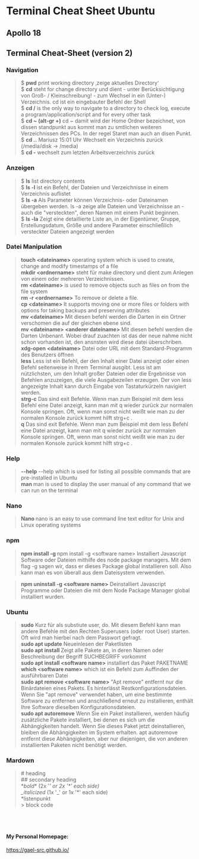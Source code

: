 # Terminal Cheat Sheet Ubuntu

## Apollo 18 
## Terminal Cheat-Sheet (version 2)

### Navigation

> $ **pwd** print working directory ‚zeige aktuelles Directory‘ </br>
> $ **cd** steht for change directory und dient - unter Berücksichtigung von Groß- / Kleinschreibung! - zum Wechsel in ein (Unter-) Verzeichnis. cd ist ein eingebauter Befehl der Shell </br>
> $ **cd /** is the only way to navigate to a directory to check log, execute a program/application/script and for every other task </br>
> $ **cd ~ (alt-gr +)** cd ~ damit wird der Home Ordner bezeichnet, von dissen standpunkt aus kommt man zu smtlichen weiteren Verzeichnissen des PCs. In der regel Staret man auch an disen Punkt. </br>
> $ **cd ..** Mariusz 15:01 Uhr
Wechselt ein Verzeichnis zurück (/media/disk -> /media) </br>
> $ **cd -** wechselt zum letzten Arbeitsverzeichnis zurück </br>

### Anzeigen

> $ **ls** list directory contents </br>
> $ **ls -l** ist ein Befehl, der Dateien und Verzeichnisse in einem Verzeichnis auflistet </br>
> $ **ls -a** Als Parameter können Verzeichnis- oder Dateinamen übergeben werden.  ls -a zeige alle Dateien und Verzeichnisse an - auch die "versteckten", deren Namen mit einem Punkt beginnen. </br>
> $ **ls -la** Zeigt eine detaillierte Liste an, in der Eigentümer, Gruppe, Erstellungsdatum, Größe und andere Parameter einschließlich versteckter Dateien angezeigt werden </br>

### Datei Manipulation

> **touch \<dateiname>** operating system which is used to create, change and modify timestamps of a file </br>
> **mkdir \<ordnername>** steht für make directory und dient zum Anlegen von einem oder mehreren Verzeichnissen. </br>
> **rm \<dateiname>**  is used to remove objects such as files on from the file system </br>
> **rm -r \<ordnername>** To remove or delete a file. </br>
> **cp \<dateiname> <ordnername>** It supports moving one or more files or folders with options for taking backups and preserving attributes </br>
> **mv \<dateiname> <verzeichnisname>** Mit diesen befehl werden die Darten in ein Ortner verschomen die auf der gleichen ebene sind. </br>
> **mv \<dateiname> \<anderer dateiname>** Mit diesen befehl werden die Darten Unbenant.
Wobei drauf zuachten ist das der neue nahme nicht schon vorhanden ist, den ansnsten wird diese datei überschriben. </br>
> **xdg-open \<dateiname>** Datei oder URL mit dem Standard-Programm des Benutzers öffnen </br>
> **less** Less ist ein Befehl, der den Inhalt einer Datei anzeigt oder einen Befehl seitenweise in Ihrem Terminal ausgibt. Less ist am nützlichsten, um den Inhalt großer Dateien oder die Ergebnisse von Befehlen anzuzeigen, die viele Ausgabezeilen erzeugen. Der von less angezeigte Inhalt kann durch Eingabe von Tastaturkürzeln navigiert werden. </br>
> **strg-c** Das sind exit Befehle. Wenn man zum Beispiel mit dem less Befehl eine Datei anzeigt, kann man mit q wieder zurück zur normalen Konsole springen. Oft, wenn man sonst nicht weißt wie man zu der normalen Konsole zurück kommt hilft strg+c . </br>
> **q** Das sind exit Befehle. Wenn man zum Beispiel mit dem less Befehl eine Datei anzeigt, kann man mit q wieder zurück zur normalen Konsole springen. Oft, wenn man sonst nicht weißt wie man zu der normalen Konsole zurück kommt hilft strg+c . </br>

### Help

> **<command> --help** --help which is used for listing all possible commands that are pre-installed in Ubuntu </br>
> **man <command>** man is used to display the user manual of any command that we can run on the terminal </br>

### Nano

> **Nano <dateiname>** nano is an easy to use command line text editor for Unix and Linux operating systems </br>

### npm

> **npm install -g <software name>** npm install -g \<software name>
Installiert Javascript Software oder Dateien mithilfe des node package managers. Mit dem flag -g sagen wir, dass er dieses Package global installieren soll. Also kann man es von überall aus dem Dateisystem verwenden. </br>

> **npm uninstall -g \<software name>** Deinstalliert Javascript Programme oder Dateien die mit dem Node Package Manager global installiert wurden. </br>

### Ubuntu

> **sudo** Kurz für als substiute user, do. Mit diesem Befehl kann man andere Befehle mit den Rechten Superusers (oder root User) starten. Oft wird man hierbei nach dem Passwort gefragt. </br>
> **sudo apt update** Neueinlesen der Paketlisten </br>
> **sudo apt install <software name>** Zeigt alle Pakete an, in deren Namen oder Beschreibung der Begriff SUCHBEGRIFF vorkommt </br>
> **sudo apt install \<software name>** installiert das Paket PAKETNAME </br>
> **which \<software name>** which ist ein Befehl zum Auffinden der ausführbaren Datei </br>
> **sudo apt remove \<software name>** "Apt remove" entfernt nur die Binärdateien eines Pakets. Es hinterlässt Restkonfigurationsdateien. Wenn Sie "apt remove" verwendet haben, um eine bestimmte Software zu entfernen und anschließend erneut zu installieren, enthält Ihre Software dieselben Konfigurationsdateien. </br>
> **sudo apt autoremove** Wenn Sie ein Paket installieren, werden häufig zusätzliche Pakete installiert, bei denen es sich um die Abhängigkeiten handelt. Wenn Sie dieses Paket jetzt deinstallieren, bleiben die Abhängigkeiten im System erhalten. apt autoremove entfernt diese Abhängigkeiten, aber nur diejenigen, die von anderen installierten Paketen nicht benötigt werden. </br>

### Mardown

> \# heading </br>
> \## secondary heading </br>
> \**bold*\*      (2x '_' or 2x '*' each side) </br>
> \_italicized_   (1x '_' or 1x '*' each side) </br>
> *listenpunkt </br>
> \> block code </br>


</br>
</br>

#### My Personal Homepage:

https://gael-src.github.io/
